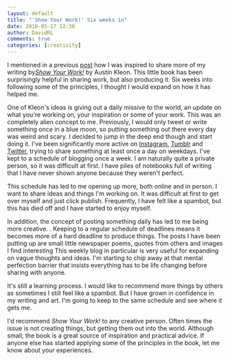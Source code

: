 ```yaml
---  
layout: default
title: "'Show Your Work!' Six weeks in"
date: 2016-05-17 12:30  
author: DavidRL  
comments: true  
categories: [creativity]  
---  
```

I mentioned in a previous <a href="/the-work-never-stops/">post</a> how I was inspired to share more of my writing by<a href="http://austinkleon.com/show-your-work/"><em>Show Your Work!</em></a> by Austin Kleon. This little book has been surprisingly helpful in sharing work, but also producing it. Six weeks into following some of the principles, I thought I would expand on how it has helped me.  

<!--more-->  

One of Kleon's ideas is giving out a daily missive to the world, an update on what you're working on, your inspiration or some of your work. This was an completely alien concept to me.  Previously, I would only tweet or write something once in a blue moon, so putting something out there every day was weird and scary. I decided to jump in the deep end though and start doing it. I've been significantly more active on <a href="https://www.instagram.com/davidralphlewis/">Instagram</a>, <a href="http://binary-ephemera.tumblr.com/">Tumblr</a> and <a href="https://twitter.com/davelewis88">Twitter</a>, trying to share something at least once a day on weekdays. I've kept to a schedule of blogging once a week. I am naturally quite a private person, so it was difficult at first. I have piles of notebooks full of writing that I have never shown anyone because they weren't perfect.  

This schedule has led to me opening up more, both online and in person. I want to share ideas and things I'm working on. It was difficult at first to get over myself and just click publish.  Frequently, I have felt like a spambot, but this has died off and I have started to enjoy myself.  

In addition, the concept of posting something daily has led to me being more creative. . Keeping to a regular schedule of deadlines means it becomes more of a hard deadline to produce things. The posts I have been putting up are small little newspaper poems, quotes from others and images I find interesting This weekly blog in particular is very useful for expanding on vague thoughts and ideas. I'm starting to chip away at that mental perfection barrier that insists everything has to be life changing before sharing with anyone.  

It's still a learning process. I would like to recommend more things by others as sometimes I still feel like a spambot. But I have grown in confidence in my writing and art. I'm going to keep to the same schedule and see where it gets me.  

I'd recommend <em>Show Your Work!</em> to any creative person. Often times the issue is not creating things, but getting them out into the world. Although small, the book is a great source of inspiration and practical advice. If anyone else has started applying some of the principles in the book, let me know about your experiences.  
